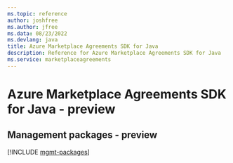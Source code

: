 ```yaml
---
ms.topic: reference
author: joshfree
ms.author: jfree
ms.data: 08/23/2022
ms.devlang: java
title: Azure Marketplace Agreements SDK for Java
description: Reference for Azure Marketplace Agreements SDK for Java
ms.service: marketplaceagreements
---
```

# Azure Marketplace Agreements SDK for Java - preview

## Management packages - preview
[!INCLUDE [mgmt-packages](marketplace-agreements-mgmt-index.md)]